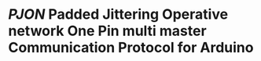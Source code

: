 *PJON*
Padded Jittering Operative network
One Pin multi master Communication Protocol for Arduino 
====
